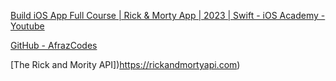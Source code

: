 [Build iOS App Full Course | Rick & Morty App | 2023 | Swift - iOS Academy - Youtube](https://youtu.be/fTGA8cjbf5Y?si=v0uyfp1NcuOjlWBR)

[GitHub - AfrazCodes](https://github.com/AfrazCodes/RickAndMortyiOSApp)

[The Rick and Mority API])https://rickandmortyapi.com)
